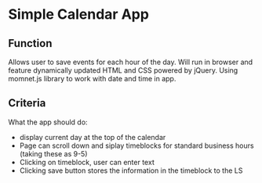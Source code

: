 # Simple Calendar App

## Function

Allows user to save events for each hour of the day. Will run in browser and feature dynamically updated HTML and CSS powered by jQuery. Using momnet.js library to work with date and time in app. 

## Criteria

What the app should do:
* display current day at the top of the calendar
* Page can scroll down and siplay timeblocks for standard business hours (taking these as 9-5)
* Clicking on timeblock, user can enter text
* Clicking save button stores the information in the timeblock to the LS
